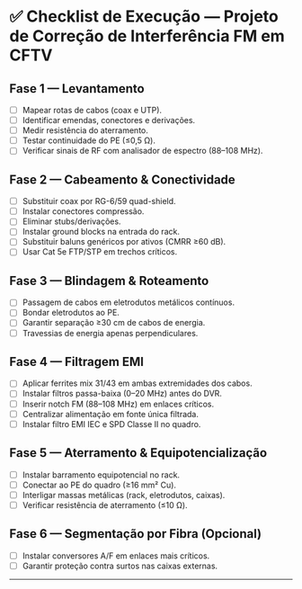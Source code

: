# ✅ Checklist de Execução — Projeto de Correção de Interferência FM em CFTV

## Fase 1 — Levantamento
- [ ] Mapear rotas de cabos (coax e UTP).  
- [ ] Identificar emendas, conectores e derivações.  
- [ ] Medir resistência do aterramento.  
- [ ] Testar continuidade do PE (≤0,5 Ω).  
- [ ] Verificar sinais de RF com analisador de espectro (88–108 MHz).  

## Fase 2 — Cabeamento & Conectividade
- [ ] Substituir coax por RG-6/59 quad-shield.  
- [ ] Instalar conectores compressão.  
- [ ] Eliminar stubs/derivações.  
- [ ] Instalar ground blocks na entrada do rack.  
- [ ] Substituir baluns genéricos por ativos (CMRR ≥60 dB).  
- [ ] Usar Cat 5e FTP/STP em trechos críticos.  

## Fase 3 — Blindagem & Roteamento
- [ ] Passagem de cabos em eletrodutos metálicos contínuos.  
- [ ] Bondar eletrodutos ao PE.  
- [ ] Garantir separação ≥30 cm de cabos de energia.  
- [ ] Travessias de energia apenas perpendiculares.  

## Fase 4 — Filtragem EMI
- [ ] Aplicar ferrites mix 31/43 em ambas extremidades dos cabos.  
- [ ] Instalar filtros passa-baixa (0–20 MHz) antes do DVR.  
- [ ] Inserir notch FM (88–108 MHz) em enlaces críticos.  
- [ ] Centralizar alimentação em fonte única filtrada.  
- [ ] Instalar filtro EMI IEC e SPD Classe II no quadro.  

## Fase 5 — Aterramento & Equipotencialização
- [ ] Instalar barramento equipotencial no rack.  
- [ ] Conectar ao PE do quadro (≥16 mm² Cu).  
- [ ] Interligar massas metálicas (rack, eletrodutos, caixas).  
- [ ] Verificar resistência de aterramento (≤10 Ω).  

## Fase 6 — Segmentação por Fibra (Opcional)
- [ ] Instalar conversores A/F em enlaces mais críticos.  
- [ ] Garantir proteção contra surtos nas caixas externas.  

---
